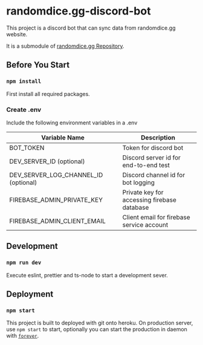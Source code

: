 # randomdice.gg-discord-bot
This project is a discord bot that can sync data from randomdice.gg website.

It is a submodule of [randomdice.gg Repository](https://github.com/JackyKit123/randomdice.gg).


## Before You Start

### `npm install`

First install all required packages.

### Create .env

Include the following environment variables in a .env

<table>
    <thead>
        <tr>
            <th>Variable Name</th>
            <th>Description</th>
        </tr>
    </thead>
    <tbody>
        <tr>
            <td>BOT_TOKEN</td>
            <td>Token for discord bot</td>
        </tr>
        <tr>
            <td>DEV_SERVER_ID (optional)</td>
            <td>Discord server id for end-to-end test</td>
        </tr>
        <tr>
            <td>DEV_SERVER_LOG_CHANNEL_ID (optional)</td>
            <td>Discord channel id for bot logging</td>
        </tr>
        <tr>
            <td>FIREBASE_ADMIN_PRIVATE_KEY</td>
            <td>Private key for accessing firebase database</td>
        </tr>
        <tr>
            <td>FIREBASE_ADMIN_CLIENT_EMAIL</td>
            <td>Client email for firebase service account</td>
        </tr>
    </tbody>
</table>

## Development

### `npm run dev`

Execute eslint, prettier and ts-node to start a development sever.

## Deployment

### `npm start`

This project is built to deployed with git onto heroku. On production server, use `npm start` to start, optionally you can start the production in daemon with [`forever`](https://www.npmjs.com/package/forever).